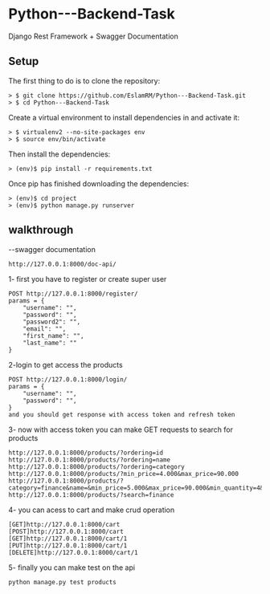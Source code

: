 # Python---Backend-Task
Django Rest Framework + Swagger Documentation
## Setup
The first thing to do is to clone the repository:
```
> $ git clone https://github.com/EslamRM/Python---Backend-Task.git
> $ cd Python---Backend-Task
```
Create a virtual environment to install dependencies in and activate it:
```
> $ virtualenv2 --no-site-packages env
> $ source env/bin/activate
```
Then install the dependencies:
```
> (env)$ pip install -r requirements.txt
```
Once pip has finished downloading the dependencies:
```
> (env)$ cd project
> (env)$ python manage.py runserver
```
## walkthrough
--swagger documentation
```
http://127.0.0.1:8000/doc-api/
```
1- first you have to register or create super user
```
POST http://127.0.0.1:8000/register/
params = {
    "username": "",
    "password": "",
    "password2": "",
    "email": "",
    "first_name": "",
    "last_name": ""
}
```
2-login to get access the products
```
POST http://127.0.0.1:8000/login/
params = {
    "username": "",
    "password": "",
}
and you should get response with access token and refresh token
```
3- now with access token you can make GET requests to search for products
```
http://127.0.0.1:8000/products/?ordering=id
http://127.0.0.1:8000/products/?ordering=name
http://127.0.0.1:8000/products/?ordering=category
http://127.0.0.1:8000/products/?min_price=4.000&max_price=90.000
http://127.0.0.1:8000/products/?category=finance&name=&min_price=5.000&max_price=90.000&min_quantity=4&max_quantity=30&brand=&rating=&created_at=
http://127.0.0.1:8000/products/?search=finance
```
4- you can acess to cart and make crud operation
```
[GET]http://127.0.0.1:8000/cart
[POST]http://127.0.0.1:8000/cart
[GET]http://127.0.0.1:8000/cart/1
[PUT]http://127.0.0.1:8000/cart/1
[DELETE]http://127.0.0.1:8000/cart/1
```
5- finally you can make test on the api
```
python manage.py test products
```


